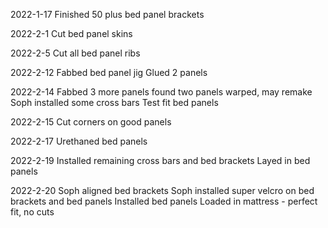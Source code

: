 2022-1-17
Finished 50 plus bed panel brackets

2022-2-1
Cut bed panel skins

2022-2-5
Cut all bed panel ribs

2022-2-12
Fabbed bed panel jig
Glued 2 panels

2022-2-14
Fabbed 3 more panels
found two panels warped, may remake
Soph installed some cross bars
Test fit bed panels

2022-2-15
Cut corners on good panels

2022-2-17
Urethaned bed panels

2022-2-19
Installed remaining cross bars and bed brackets
Layed in bed panels

2022-2-20
Soph aligned bed brackets
Soph installed super velcro on bed brackets and bed panels
Installed bed panels
Loaded in mattress - perfect fit, no cuts
